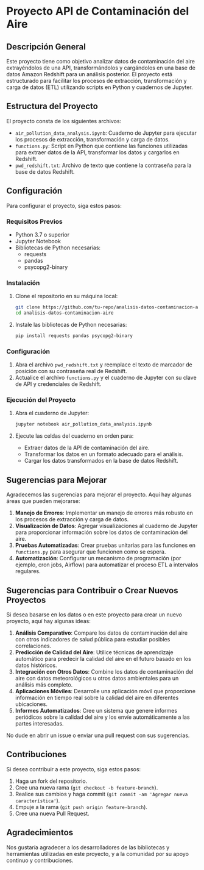 # Proyecto API de Contaminación del Aire

## Descripción General
Este proyecto tiene como objetivo analizar datos de contaminación del aire extrayéndolos de una API, transformándolos y cargándolos en una base de datos Amazon Redshift para un análisis posterior. El proyecto está estructurado para facilitar los procesos de extracción, transformación y carga de datos (ETL) utilizando scripts en Python y cuadernos de Jupyter.

## Estructura del Proyecto
El proyecto consta de los siguientes archivos:

- `air_pollution_data_analysis.ipynb`: Cuaderno de Jupyter para ejecutar los procesos de extracción, transformación y carga de datos.
- `functions.py`: Script en Python que contiene las funciones utilizadas para extraer datos de la API, transformar los datos y cargarlos en Redshift.
- `pwd_redshift.txt`: Archivo de texto que contiene la contraseña para la base de datos Redshift.

## Configuración
Para configurar el proyecto, siga estos pasos:

### Requisitos Previos
- Python 3.7 o superior
- Jupyter Notebook
- Bibliotecas de Python necesarias:
  - requests
  - pandas
  - psycopg2-binary

### Instalación
1. Clone el repositorio en su máquina local:
    ```sh
    git clone https://github.com/tu-repo/analisis-datos-contaminacion-aire.git
    cd analisis-datos-contaminacion-aire
    ```

2. Instale las bibliotecas de Python necesarias:
    ```sh
    pip install requests pandas psycopg2-binary
    ```

### Configuración
1. Abra el archivo `pwd_redshift.txt` y reemplace el texto de marcador de posición con su contraseña real de Redshift.
2. Actualice el archivo `functions.py` y el cuaderno de Jupyter con su clave de API y credenciales de Redshift.

### Ejecución del Proyecto
1. Abra el cuaderno de Jupyter:
    ```sh
    jupyter notebook air_pollution_data_analysis.ipynb
    ```

2. Ejecute las celdas del cuaderno en orden para:
   - Extraer datos de la API de contaminación del aire.
   - Transformar los datos en un formato adecuado para el análisis.
   - Cargar los datos transformados en la base de datos Redshift.

## Sugerencias para Mejorar
Agradecemos las sugerencias para mejorar el proyecto. Aquí hay algunas áreas que pueden mejorarse:

1. **Manejo de Errores**: Implementar un manejo de errores más robusto en los procesos de extracción y carga de datos.
2. **Visualización de Datos**: Agregar visualizaciones al cuaderno de Jupyter para proporcionar información sobre los datos de contaminación del aire.
3. **Pruebas Automatizadas**: Crear pruebas unitarias para las funciones en `functions.py` para asegurar que funcionen como se espera.
4. **Automatización**: Configurar un mecanismo de programación (por ejemplo, cron jobs, Airflow) para automatizar el proceso ETL a intervalos regulares.

## Sugerencias para Contribuir o Crear Nuevos Proyectos
Si desea basarse en los datos o en este proyecto para crear un nuevo proyecto, aquí hay algunas ideas:

1. **Análisis Comparativo**: Compare los datos de contaminación del aire con otros indicadores de salud pública para estudiar posibles correlaciones.
2. **Predicción de Calidad del Aire**: Utilice técnicas de aprendizaje automático para predecir la calidad del aire en el futuro basado en los datos históricos.
3. **Integración con Otros Datos**: Combine los datos de contaminación del aire con datos meteorológicos u otros datos ambientales para un análisis más completo.
4. **Aplicaciones Móviles**: Desarrolle una aplicación móvil que proporcione información en tiempo real sobre la calidad del aire en diferentes ubicaciones.
5. **Informes Automatizados**: Cree un sistema que genere informes periódicos sobre la calidad del aire y los envíe automáticamente a las partes interesadas.

No dude en abrir un issue o enviar una pull request con sus sugerencias.

## Contribuciones
Si desea contribuir a este proyecto, siga estos pasos:

1. Haga un fork del repositorio.
2. Cree una nueva rama (`git checkout -b feature-branch`).
3. Realice sus cambios y haga commit (`git commit -am 'Agregar nueva característica'`).
4. Empuje a la rama (`git push origin feature-branch`).
5. Cree una nueva Pull Request.

## Agradecimientos
Nos gustaría agradecer a los desarrolladores de las bibliotecas y herramientas utilizadas en este proyecto, y a la comunidad por su apoyo continuo y contribuciones.
